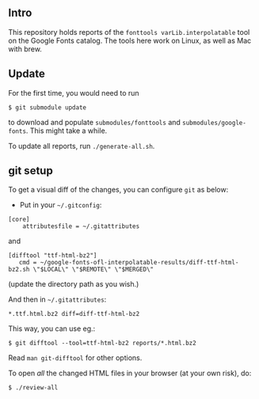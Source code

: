 ## Intro

This repository holds reports of the `fonttools varLib.interpolatable`
tool on the Google Fonts catalog.  The tools here work on Linux, as
well as Mac with brew.

## Update

For the first time, you would need to run
```
$ git submodule update
```
to download and populate `submodules/fonttools` and `submodules/google-fonts`.
This might take a while.

To update all reports, run `./generate-all.sh`.

## git setup

To get a visual diff of the changes, you can configure `git` as below:

- Put in your `~/.gitconfig`:
```
[core]
    attributesfile = ~/.gitattributes
```
and
```
[difftool "ttf-html-bz2"]
   cmd = ~/google-fonts-ofl-interpolatable-results/diff-ttf-html-bz2.sh \"$LOCAL\" \"$REMOTE\" \"$MERGED\"
```
(update the directory path as you wish.)

And then in `~/.gitattributes`:
```
*.ttf.html.bz2 diff=diff-ttf-html-bz2
```

This way, you can use eg.:
```
$ git difftool --tool=ttf-html-bz2 reports/*.html.bz2
```

Read `man git-difftool` for other options.

To open *all* the changed HTML files in your browser (at your own risk),
do:
```
$ ./review-all
```

